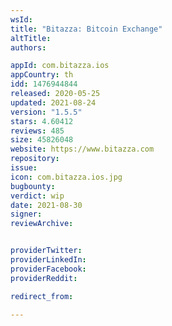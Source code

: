 ```yaml
---
wsId: 
title: "Bitazza: Bitcoin Exchange"
altTitle: 
authors:

appId: com.bitazza.ios
appCountry: th
idd: 1476944844
released: 2020-05-25
updated: 2021-08-24
version: "1.5.5"
stars: 4.60412
reviews: 485
size: 45826048
website: https://www.bitazza.com
repository: 
issue: 
icon: com.bitazza.ios.jpg
bugbounty: 
verdict: wip
date: 2021-08-30
signer: 
reviewArchive:


providerTwitter: 
providerLinkedIn: 
providerFacebook: 
providerReddit: 

redirect_from:

---
```


